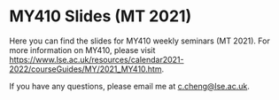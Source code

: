 # MY410 Slides (MT 2021)

Here you can find the slides for MY410 weekly seminars (MT 2021). For more information on MY410, please visit https://www.lse.ac.uk/resources/calendar2021-2022/courseGuides/MY/2021_MY410.htm.

If you have any questions, please email me at c.cheng@lse.ac.uk.
